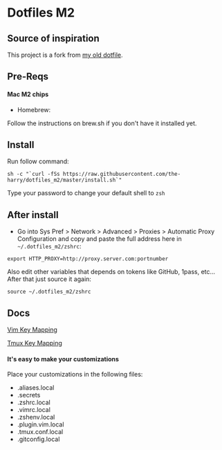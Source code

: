 # Dotfiles M2

## Source of inspiration

This project is a fork from [my old dotfile](https://github.com/the-harry/dotfiles).

## Pre-Reqs

#### Mac M2 chips

* Homebrew:

Follow the instructions on brew.sh if you don't have it installed yet.

## Install

Run follow command:

```
sh -c "`curl -fSs https://raw.githubusercontent.com/the-harry/dotfiles_m2/master/install.sh`"
```

Type your password to change your default shell to `zsh`

## After install

* Go into Sys Pref > Network > Advanced > Proxies > Automatic Proxy Configuration and copy and paste the full address here in `~/.dotfiles_m2/zshrc`:

`export HTTP_PROXY=http://proxy.server.com:portnumber`

Also edit other variables that depends on tokens like GitHub, 1pass, etc... After that just source it again:

`source ~/.dotfiles_m2/zshrc`

## Docs

[Vim Key Mapping](Vim.md)

[Tmux Key Mapping](Tmux.md)

#### It's easy to make your customizations

Place your customizations in the following files:

* .aliases.local
* .secrets
* .zshrc.local
* .vimrc.local
* .zshenv.local
* .plugin.vim.local
* .tmux.conf.local
* .gitconfig.local
